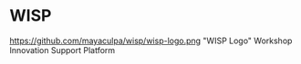 # WISP
https://github.com/mayaculpa/wisp/wisp-logo.png "WISP Logo"
Workshop Innovation Support Platform
